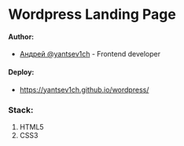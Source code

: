 # Wordpress Landing Page

#### Author:
- [Андрей @yantsev1ch](https://github.com/yantsev1ch) - Frontend developer

#### Deploy: 
- https://yantsev1ch.github.io/wordpress/

### Stack:  
1. HTML5 
2. CSS3
